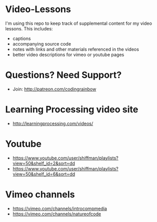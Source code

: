 # Video-Lessons

I'm using this repo to keep track of supplemental content for my video lessons. This includes:
* captions
* accompanying source code
* notes with links and other materials referenced in the videos
* better video descriptions for vimeo or youtube pages

# Questions? Need Support?
* Join: http://patreon.com/codingrainbow

# Learning Processing video site
* http://learningprocessing.com/videos/

# Youtube
* https://www.youtube.com/user/shiffman/playlists?view=50&shelf_id=2&sort=dd
* https://www.youtube.com/user/shiffman/playlists?view=50&shelf_id=6&sort=dd

# Vimeo channels
* https://vimeo.com/channels/introcompmedia
* https://vimeo.com/channels/natureofcode
